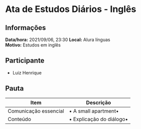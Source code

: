 # Ata de Estudos Diários - Inglês

## Informações

**Data/hora:** 2021/09/06, 23:30
**Local:** Alura línguas <br>
**Motivo:** Estudos em inglês

## Participante

- Luiz Henrique

## Pauta

| Item                  | Descrição                     |
| --------------------- | ----------------------------- |
| Comunicação essencial | • A small apartment• <br>     |
| Conteúdo              | • Explicação do diálogo• <br> |
